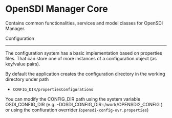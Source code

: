 OpenSDI Manager Core
====================

Contains common functionalities, services and model classes for OpenSDI Manager. 

Configuration
*************

The configuration system has a basic implementation based on properties files. That can store one of more instances of a configuration object (as key/value pairs).

By default the application creates the configuration directory in the working directory under path

* `CONFIG_DIR/propertiesConfigurations`

You can modify the CONFIG_DIR path using the system variable OSDI_CONFIG_DIR (e.g. -DOSDI_CONFIG_DIR=/work/OPENSDI2_CONFIG ) or using the confiuration overrider (`opensdi-config-ovr.properties`)
